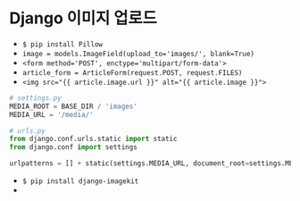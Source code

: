 # Django 이미지 업로드

- `$ pip install Pillow`
- `image = models.ImageField(upload_to='images/', blank=True)`
- `<form method='POST', enctype='multipart/form-data'>`
- `article_form = ArticleForm(request.POST, request.FILES)`
- `<img src="{{ article.image.url }}" alt="{{ article.image }}">`

```python
# settings.py
MEDIA_ROOT = BASE_DIR / 'images'
MEDIA_URL = '/media/'

# urls.py
from django.conf.urls.static import static
from django.conf import settings

urlpatterns = [] + static(settings.MEDIA_URL, document_root=settings.MEDIA_ROOT)
```

- `$ pip install django-imagekit`
- 

